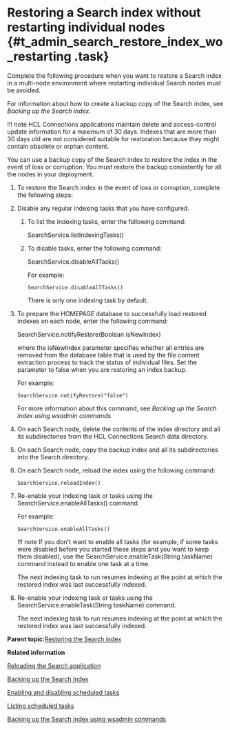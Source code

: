 # Restoring a Search index without restarting individual nodes {#t_admin_search_restore_index_wo_restarting .task}

Complete the following procedure when you want to restore a Search index in a multi-node environment where restarting individual Search nodes must be avoided.

For information about how to create a backup copy of the Search index, see *Backing up the Search index*.

!!! note
    HCL Connections applications maintain delete and access-control update information for a maximum of 30 days. Indexes that are more than 30 days old are not considered suitable for restoration because they might contain obsolete or orphan content.

You can use a backup copy of the Search index to restore the index in the event of loss or corruption. You must restore the backup consistently for all the nodes in your deployment.

1.  To restore the Search index in the event of loss or corruption, complete the following steps:
2.  Disable any regular indexing tasks that you have configured.

    1.  To list the indexing tasks, enter the following command:

        SearchService.listIndexingTasks\(\)

    2.  To disable tasks, enter the following command:

        SearchService.disableAllTasks\(\)

        For example:

        ```
        SearchService.disableAllTasks()
        ```

        There is only one indexing task by default.

3.  To prepare the HOMEPAGE database to successfully load restored indexes on each node, enter the following command:

    SearchService.notifyRestore\(Boolean isNewIndex\)

    where the isNewIndex parameter specifies whether all entries are removed from the database table that is used by the file content extraction process to track the status of individual files. Set the parameter to false when you are restoring an index backup.

    For example:

    ```
    SearchService.notifyRestore("false")
    ```

    For more information about this command, see *Backing up the Search index using wsadmin commands*.

4.  On each Search node, delete the contents of the index directory and all its subdirectories from the HCL Connections Search data directory.

5.  On each Search node, copy the backup index and all its subdirectories into the Search directory.

6.  On each Search node, reload the index using the following command:

    ```
    SearchService.reloadIndex()
    ```

7.  Re-enable your indexing task or tasks using the SearchService.enableAllTasks\(\) command.

    For example:

    ```
    SearchService.enableAllTasks()
    ```

    !!! note
    If you don't want to enable all tasks \(for example, if some tasks were disabled before you started these steps and you want to keep them disabled\), use the SearchService.enableTask\(String taskName\) command instead to enable one task at a time.

    The next indexing task to run resumes indexing at the point at which the restored index was last successfully indexed.

8.  Re-enable your indexing task or tasks using the SearchService.enableTask\(String taskName\) command.

    The next indexing task to run resumes indexing at the point at which the restored index was last successfully indexed.


**Parent topic:**[Restoring the Search index](../admin/c_admin_search_restore_index.md)

**Related information**  


[Reloading the Search application](../admin/t_admin_search_reload_search.md)

[Backing up the Search index](../admin/c_admin_search_backup_index.md)

[Enabling and disabling scheduled tasks](../admin/t_admin_search_enable_indexing_task.md)

[Listing scheduled tasks](../admin/t_admin_search_retrieve_index_tasks.md)

[Backing up the Search index using wsadmin commands](../admin/t_admin_search_backup_index.md)

